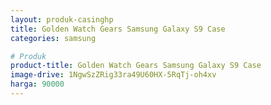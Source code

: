```yaml
---
layout: produk-casinghp
title: Golden Watch Gears Samsung Galaxy S9 Case
categories: samsung

# Produk
product-title: Golden Watch Gears Samsung Galaxy S9 Case
image-drive: 1NgwSzZRig33ra49U60HX-5RqTj-oh4xv
harga: 90000
---
```

